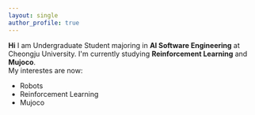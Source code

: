 ```yaml
---
layout: single
author_profile: true
---
```


**Hi**
I am Undergraduate Student majoring in **AI Software Engineering** at Cheongju University.
I'm currently studying **Reinforcement Learning** and **Mujoco**.   
My interestes are now:
- Robots
- Reinforcement Learning
- Mujoco